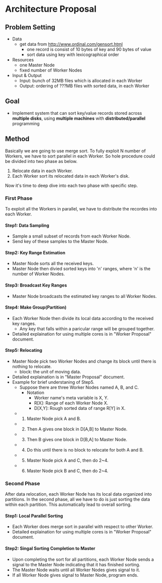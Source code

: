 # Architecture Proposal

## Problem Setting

- Data
    - get data from http://www.ordinal.com/gensort.html
        - one record is consist of 10 bytes of key and 90 bytes of value 
        - sort data using key with lexicographical order
- Resources
    - one Master Node
    - fixed number of Worker Nodes 
- Input & Output
    - Input: bunch of 32MB files which is allocated in each Worker
    - Output: ordering of ???MB files with sorted data, in each Worker 

## Goal
- Implement system that can sort key/value records stored across **multiple disks**, using **multiple machines** with **distributed/parallel** programming

## Method

Basically we are going to use merge sort. To fully exploit N number of Workers, we have to sort parallel in each Worker. So hole procedure could be divided into two phase as below.

1. Relocate data in each Worker.
2. Each Worker sort its relocated data in each Worker's disk.

Now it's time to deep dive into each two phase with specific step.

### First Phase 
To exploit all the Workers in parallel, we have to distribute the recordes into each Worker.

#### Step1: Data Sampling
- Sample a small subset of records from each Worker Node.
- Send key of these samples to the Master Node.
#### Step2: Key Range Estimation
- Master Node sorts all the received keys.
- Master Node then divied sorted keys into 'n' ranges, where 'n' is the number of Worker Nodes.
#### Step3: Broadcast Key Ranges
- Master Node broadcasts the estimated key ranges to all Worker Nodes.
#### Step4: Make Group(Partition)
- Each Worker Node then divide its local data according to the received key ranges.
    - Any key that falls within a paricular range will be grouped together.
- Detailed explaination for using multiple cores is in "Worker Proposal" document.
#### Step5: Relocating
- Master Node pick two Worker Nodes and change its block until there is nothing to relocate.
    - block: the unit of moving data.
- Detailed explaination is in "Master Proposal" document.
- Example for brief understaning of Step5.
    - Suppose there are three Worker Nodes named A, B, and C.
        - Notation
            - Worker name's meta variable is X, Y.
            - R[X]: Range of each Worker Node X.
            - D[X,Y]: Rough sorted data of range R[Y] in X. 
    - 1. Master Node pick A and B.
    - 2. Then A gives one block in D[A,B] to Master Node.
    - 3. Then B gives one block in D[B,A] to Master Node.
    - 4. Do this until there is no block to relocate for both A and B.
    - 5. Master Node pick A and C, then do 2~4. 
    - 6. Master Node pick B and C, then do 2~4. 

### Second Phase

After data relocation, each Worker Node has its local data organized into partitions. In the second phase, all we have to do is just sorting the data within each partition. This automatically lead to overall sorting. 

#### Step1: Local Parallel Sorting
- Each Worker does merge sort in parallel with respect to other Worker.
- Detailed explaination for using multiple cores is in "Worker Proposal" document.

#### Step2: Singal Sorting Completion to Master
- Upon completing the sort for all partitions, each Worker Node sends a signal to the Master Node indicating that it has finished sorting.
- The Master Node waits until all Worker Nodes gives signal to it.
- If all Worker Node gives signal to Master Node, program ends.


